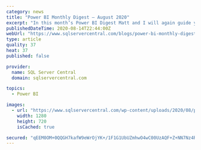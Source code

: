 ```yaml
---
category: news
title: "Power BI Monthly Digest – August 2020"
excerpt: "In this month’s Power BI Digest Matt and I will again guide you through some of the latest and greatest Power BI updates this month. In our August 2020 edition we highlighted the following ..."
publishedDateTime: 2020-08-14T22:44:00Z
webUrl: "https://www.sqlservercentral.com/blogs/power-bi-monthly-digest-august-2020"
type: article
quality: 37
heat: 37
published: false

provider:
  name: SQL Server Central
  domain: sqlservercentral.com

topics:
  - Power BI

images:
  - url: "https://www.sqlservercentral.com/wp-content/uploads/2020/08/power-bi-monthly-digest-july-2020.png"
    width: 1280
    height: 720
    isCached: true

secured: "qEEM0OM+0QQGH7kafW9eWrOjYK+/1F1G1UbUZmhwO4wC00UzAQF+Z+NN7Nz4R05dHci4F1r0ackUSk0Td93C4VYKt7MfiVHw+nTLc3+UEF8Qm6tz5c7f/Tqt3ElBi25r8fzLmzYhrPIJ35P45vpShZZOOt89oHuCLb3BcfjjAZRC3d8DE1TjxQUO7WVWNevZtsJ4sTExsx9UbYmU/tXfrY5V2eZ/nprJBoLbqty1nZ3nMaFCaLiAuMD7gKP8jFPjDAtRzRIwhIHuQFwWc04JYUH8Gxh+smgiw1W8eXcX7y57EoAW0CNlm9MBK61azyN8D3Dw0U7nATPw8o7zNGtL5A==;sfejEtAAHjuE7pYFrjY59A=="
---
```


